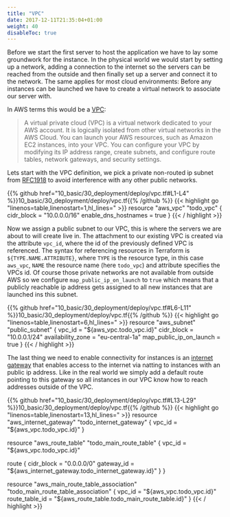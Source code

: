 ```yaml
---
title: "VPC"
date: 2017-12-11T21:35:04+01:00
weight: 40
disableToc: true
---
```


Before we start the first server to host the application we have to lay some groundwork for the instance. In the physical world we would start by setting up a network, adding a connection to the internet so the servers can be reached from the outside and then finally set up a server and connect it to the network.
The same applies for most cloud environments: Before any instances can be launched we have to create a virtual network to associate our server with.

In AWS terms this would be a [VPC](https://docs.aws.amazon.com/AmazonVPC/latest/UserGuide/VPC_Subnets.html):

> A virtual private cloud (VPC) is a virtual network dedicated to your AWS account. It is logically isolated from other virtual networks in the AWS Cloud. You can launch your AWS resources, such as Amazon EC2 instances, into your VPC. You can configure your VPC by modifying its IP address range, create subnets, and configure route tables, network gateways, and security settings.

Lets start with the VPC definition, we pick a private non-routed ip subnet from [RFC1918](https://tools.ietf.org/html/rfc1918) to avoid interference with any other public networks.

<!-- snippet:deploy_aws_vpc -->
{{% github href="10_basic/30_deployment/deploy/vpc.tf#L1-L4" %}}10_basic/30_deployment/deploy/vpc.tf{{% /github %}}
{{< highlight go "linenos=table,linenostart=1,hl_lines=" >}}
resource "aws_vpc" "todo_vpc" {
  cidr_block           = "10.0.0.0/16"
  enable_dns_hostnames = true
}
{{< / highlight >}}
<!-- /snippet:deploy_aws_vpc -->

Now we assign a public subnet to our VPC, this is where the servers we are about to will create live in. The attachment to our existing VPC is created via the attribute `vpc_id`, where the id of the previously defined VPC is referenced. The syntax for referencing resources in Terraform is `${TYPE.NAME.ATTRIBUTE}`, where `TYPE` is the resource type, in this case `aws_vpc`, `NAME` the resource name (here `todo_vpc`) and attribute specifies the VPCs id.
Of course those private networks are not available from outside AWS so we configure `map_public_ip_on_launch` to `true` which means that a publicly reachable ip address gets assigned to all new instances that are launched ins this subnet.

<!-- snippet:deploy_aws_public_subnet -->
{{% github href="10_basic/30_deployment/deploy/vpc.tf#L6-L11" %}}10_basic/30_deployment/deploy/vpc.tf{{% /github %}}
{{< highlight go "linenos=table,linenostart=6,hl_lines=" >}}
resource "aws_subnet" "public_subnet" {
  vpc_id                  = "${aws_vpc.todo_vpc.id}"
  cidr_block              = "10.0.0.1/24"
  availability_zone       = "eu-central-1a"
  map_public_ip_on_launch = true
}
{{< / highlight >}}
<!-- /snippet:deploy_aws_public_subnet -->


The last thing we need to enable connectivity for instances is an [internet gateway](https://docs.aws.amazon.com/AmazonVPC/latest/UserGuide/VPC_Internet_Gateway.html) that enables access to the internet via natting to instances with an public ip address. Like in the real world we simply add a default route pointing to this gateway so all instances in our VPC know how to reach addresses outside of the VPC.

<!-- snippet:deploy_aws_routing -->
{{% github href="10_basic/30_deployment/deploy/vpc.tf#L13-L29" %}}10_basic/30_deployment/deploy/vpc.tf{{% /github %}}
{{< highlight go "linenos=table,linenostart=13,hl_lines=" >}}
resource "aws_internet_gateway" "todo_internet_gateway" {
  vpc_id = "${aws_vpc.todo_vpc.id}"
}

resource "aws_route_table" "todo_main_route_table" {
  vpc_id = "${aws_vpc.todo_vpc.id}"

  route {
    cidr_block = "0.0.0.0/0"
    gateway_id = "${aws_internet_gateway.todo_internet_gateway.id}"
  }
}

resource "aws_main_route_table_association" "todo_main_route_table_association" {
  vpc_id         = "${aws_vpc.todo_vpc.id}"
  route_table_id = "${aws_route_table.todo_main_route_table.id}"
}
{{< / highlight >}}
<!-- /snippet:deploy_aws_routing -->
